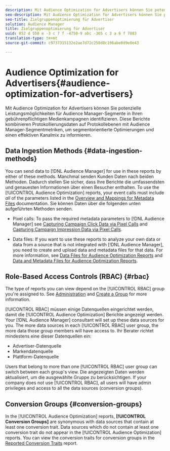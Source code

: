 ```yaml
---
description: Mit Audience Optimization for Advertisers können Sie potenzielle Leistungsmöglichkeiten für Audience Manager-Segmente in Ihren gebührenpflichtigen Medienkampagnen identifizieren. Diese Berichte kombinieren Protokollierungsdaten auf Protokollebenen mit Audience Manager-Segmentmetriken, um segmentorientierte Optimierungen und einen effektiven Kanalmix zu informieren.
seo-description: Mit Audience Optimization for Advertisers können Sie potenzielle Leistungsmöglichkeiten für Audience Manager-Segmente in Ihren gebührenpflichtigen Medienkampagnen identifizieren. Diese Berichte kombinieren Protokollierungsdaten auf Protokollebenen mit Audience Manager-Segmentmetriken, um segmentorientierte Optimierungen und einen effektiven Kanalmix zu informieren.
seo-title: Zielgruppenoptimierung für Advertiser
solution: Audience Manager
title: Zielgruppenoptimierung für Advertiser
uuid: 852 d 550 e -3 c 7 f -4750-9 abc -365 c 3 a 6 f 7883
translation-type: tm+mt
source-git-commit: c9737315132e2ae7d72c250d8c196abe8d9e0e43

---
```



# Audience Optimization for Advertisers{#audience-optimization-for-advertisers}

Mit Audience Optimization for Advertisers können Sie potenzielle Leistungsmöglichkeiten für Audience Manager-Segmente in Ihren gebührenpflichtigen Medienkampagnen identifizieren. Diese Berichte kombinieren Protokollierungsdaten auf Protokollebenen mit Audience Manager-Segmentmetriken, um segmentorientierte Optimierungen und einen effektiven Kanalmix zu informieren.

## Data Ingestion Methods {#data-ingestion-methods}

You can send data to [!DNL Audience Manager] for use in these reports by either of these methods. Manchmal senden Kunden Daten nach beiden Methoden. Dadurch stellen Sie sicher, dass Ihre Berichte die umfassendsten und genauesten Informationen über einen Besucher enthalten. To use the [!UICONTROL Audience Optimization] reports, your event calls must include *all* of the parameters listed in the [Overview and Mappings for Metadata Files](../../../reporting/audience-optimization-reports/metadata-files-intro/metadata-file-overview.md) documentation. Sie können Daten über die folgenden unten aufgeführten Methoden senden.

* Pixel calls: To pass the required metadata parameters to [!DNL Audience Manager] see [Capturing Campaign Click Data via Pixel Calls](../../../integration/media-data-integration/click-data-pixels.md) and [Capturing Campaign Impression Data via Pixel Calls](../../../integration/media-data-integration/impression-data-pixels.md).

* Data files: If you want to use these reports to analyze your own data or data from a source that is not integrated with [!DNL Audience Manager], you need to create and upload data and metadata files for that data. For more information, see [Data Files for Audience Optimization Reports](../../../reporting/audience-optimization-reports/metadata-files-intro/datafiles-intro.md) and [Data and Metadata Files for Audience Optimization Reports](../../../reporting/audience-optimization-reports/metadata-files-intro/metadata-files-intro.md).

## Role-Based Access Controls (RBAC) {#rbac}

The type of reports you can view depend on the [!UICONTROL RBAC] group you're assigned to. See [Administration](../../../features/administration/administration-overview.md) and [Create a Group](../../../features/administration/administration-overview.md#create-group) for more information.

[!UICONTROL RBAC] müssen einige Datenquellen eingerichtet werden, damit die [!UICONTROL Audience Optimization] Berichte angezeigt werden. Your [!DNL Audience Manager] consultant will set up these data sources for you. The more data sources in each [!UICONTROL RBAC] user group, the more data those group members will have access to. Ihr Berater richtet mindestens eine dieser Datenquellen ein:

* Advertiser-Datenquelle
* Markendatenquelle
* Plattform-Datenquelle

Users that belong to more than one [!UICONTROL RBAC] user group can switch between each group's view. Die angezeigten Daten werden aktualisiert, um die ausgewählte Gruppe zu berücksichtigen. If your company does not use [!UICONTROL RBAC], all users will have admin privileges and access to all the data sources (conversion groups).

## Conversion Groups {#conversion-groups}

In the [!UICONTROL Audience Optimization] reports, **[!UICONTROL Conversion Groups]** are synonymous with data sources that contain at least one conversion trait. Data sources which do not contain at least one conversion trait do not appear in the [!UICONTROL Audience Optimization] reports. You can view the conversion traits for conversion groups in the [Reported Conversion Traits](../../../reporting/audience-optimization-reports/aor-advertisers/reported-conversion-traits.md) report.
